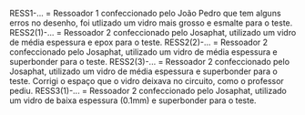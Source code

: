 RESS1-... = Ressoador 1 confeccionado pelo João Pedro que tem alguns erros no desenho, foi utlizado um vidro mais grosso e esmalte para o teste.
RESS2(1)-... = Ressoador 2 confeccionado pelo Josaphat, utilizado um vidro de média espessura e epox para o teste.
RESS2(2)-... = Ressoador 2 confeccionado pelo Josaphat, utilizado um vidro de média espessura e superbonder para o teste.
RESS2(3)-... = Ressoador 2 confeccionado pelo Josaphat, utilizado um vidro de média espessura e superbonder para o teste. Corrigi o espaço que o vidro deixava no circuito, como o professor pediu.
RESS3(1)-... = Ressoador 2 confeccionado pelo Josaphat, utilizado um vidro de baixa espessura (0.1mm) e superbonder para o teste.